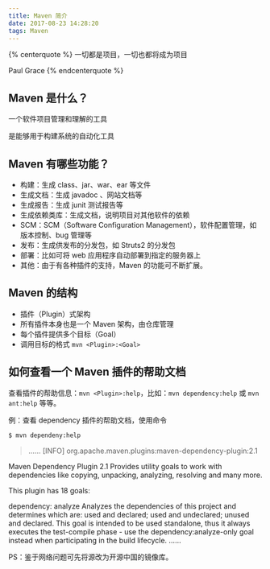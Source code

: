 ```yaml
---
title: Maven 简介
date: 2017-08-23 14:28:20
tags: Maven
---
```

{% centerquote %}
一切都是项目，一切也都将成为项目

Paul Grace
{% endcenterquote %}

## Maven 是什么？
一个软件项目管理和理解的工具

是能够用于构建系统的自动化工具

## Maven 有哪些功能？
* 构建：生成 class、jar、war、ear 等文件
* 生成文档：生成 javadoc 、网站文档等
* 生成报告：生成 junit 测试报告等
* 生成依赖类库：生成文档，说明项目对其他软件的依赖
* SCM：SCM（Software Configuration Management），软件配置管理，如版本控制、bug 管理等
* 发布：生成供发布的分发包，如 Struts2 的分发包
* 部署：比如可将 web 应用程序自动部署到指定的服务器上
* 其他：由于有各种插件的支持，Maven 的功能可不断扩展。

## Maven 的结构
* 插件（Plugin）式架构
* 所有插件本身也是一个 Maven 架构，由仓库管理
* 每个插件提供多个目标（Goal）
 * 调用目标的格式 `mvn <Plugin>:<Goal>`

## 如何查看一个 Maven 插件的帮助文档
查看插件的帮助信息：`mvn <Plugin>:help`，比如：`mvn dependency:help` 或 `mvn ant:help` 等等。

例：查看 dependency 插件的帮助文档，使用命令
``` bash
$ mvn dependeny:help
```

>……
[INFO] org.apache.maven.plugins:maven-dependency-plugin:2.1
>
Maven Dependency Plugin 2.1
Provides utility goals to work with dependencies like copying, unpacking, analyzing, resolving and many more.
>
This plugin has 18 goals:
>
dependency: analyze
Analyzes the dependencies of this project and determines which are: used and declared; used and undeclared; unused and declared. This goal is intended to be used standalone, thus it always executes the test-compile phase - use the dependency:analyze-only goal instead when participating in the build lifecycle.
……

PS：鉴于网络问题可先将源改为开源中国的镜像库。